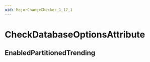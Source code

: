 ```yaml
---
uid: MajorChangeChecker_1_17_1
---
```


# CheckDatabaseOptionsAttribute

## EnabledPartitionedTrending

<!-- Description, Properties, ... sections are auto-generated. -->
<!-- REPLACE ME AUTO-GENERATION -->

<!-- Uncomment to add extra details -->
<!--### Details-->

<!-- Uncomment to add example code -->
<!--### Example code-->
